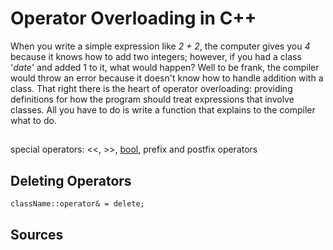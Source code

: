# Operator Overloading in C++
When you write a simple expression like _2 + 2_, the computer gives you _4_ because it knows how to add two integers; however, if you had a class '_date_' and added 
1 to it, what would happen? Well to be frank, the compiler would throw an error because it doesn't know how to handle addition with a class. That right there is the heart
of operator overloading: providing definitions for how the program should treat expressions that involve classes. All you have to do is write a function that explains to the
compiler what to do.

##

special operators: <<, >>, [bool](https://stackoverflow.com/questions/4600295/what-is-the-meaning-of-operator-bool-const), prefix and postfix operators

## Deleting Operators
`className::operator& = delete;`

## Sources
